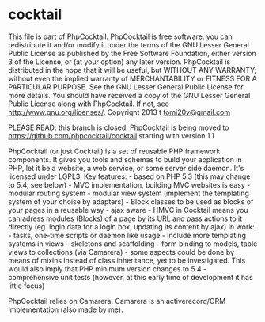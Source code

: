 cocktail
========

This file is part of PhpCocktail. PhpCocktail is free software: you can redistribute it and/or modify it under the
	terms of the GNU Lesser General Public License as published by the Free Software Foundation, either version 3
	of the License, or (at your option) any later version.
 PhpCocktail is distributed in the hope that it will be useful, but WITHOUT ANY WARRANTY; without even the implied
 	warranty of MERCHANTABILITY or FITNESS FOR A PARTICULAR PURPOSE.  See the GNU Lesser General Public License for
 	more details. You should have received a copy of the GNU Lesser General Public License along with PhpCocktail.
 	If not, see <http://www.gnu.org/licenses/>.
Copyright 2013 t <tomi20v@gmail.com>


PLEASE READ:
this branch is closed. PhpCocktail is being moved to https://github.com/phpcocktail/cocktail starting with version 1.1

PhpCocktail (or just Cocktail) is a set of reusable PHP framework components. It gives you tools and schemas to build
	your application in PHP, let it be a website, a web service, or some server side daemon. It's licensed under LGPL3.
Key features:
	- based on PHP 5.3 (this may change to 5.4, see below)
	- MVC implementation, building MVC websites is easy
	- modular routing system
	- modular view system (implement the templating system of your choise by adapters)
	- Block classes to be used as blocks of your pages in a reusable way
	- ajax aware
	- HMVC in Cocktail means you can adress modules (Blocks) of a page by its URL and pass actions to it directly (eg.
	login data for a login box, updating its content by ajax)
In work:
	- tasks, one-time scripts or daemon like usage
	- include more templating systems in views
	- skeletons and scaffolding
	- form binding to models, table views to collections (via Camarera)
	- some aspects could be done by means of mixins instead of class inheritance, yet to be investigated. This would
	also imply that PHP minimum version changes to 5.4
	- comprehensive unit tests (however, at this early time of development it has little focus)

PhpCocktail relies on Camarera. Camarera is an activerecord/ORM implementation (also made by me).

